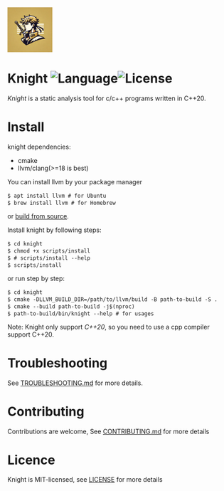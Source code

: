 <img src="doc/icon.png" alt="logo" width="20%" />

# Knight ![Language](https://img.shields.io/badge/language-c++-brightgreen)![License](https://img.shields.io/badge/license-MIT-yellow)

*Knight* is a static analysis tool for c/c++ programs written in C++20.

# Install

knight dependencies:
- cmake
- llvm/clang(>=18 is best)

You can install llvm by your package manager 
```SHELL
$ apt install llvm # for Ubuntu
$ brew install llvm # for Homebrew
```
or [build from source](https://llvm.org/docs/GettingStarted.html).

Install knight by following steps:
```SHELL
$ cd knight
$ chmod +x scripts/install
$ # scripts/install --help
$ scripts/install
```
or run step by step:
```SHELL
$ cd knight
$ cmake -DLLVM_BUILD_DIR=/path/to/llvm/build -B path-to-build -S .
$ cmake --build path-to-build -j$(nproc)
$ path-to-build/bin/knight --help # for usages
```
Note: Knight only support *C++20*, so you need to use a cpp compiler support C++20.

# Troubleshooting

See [TROUBLESHOOTING.md](TROUBLESHOOTING.md) for more details.

# Contributing

Contributions are welcome, See [CONTRIBUTING.md](CONTRIBUTING.md) for more details

# Licence

Knight is MIT-licensed, see [LICENSE](LICENSE) for more details
